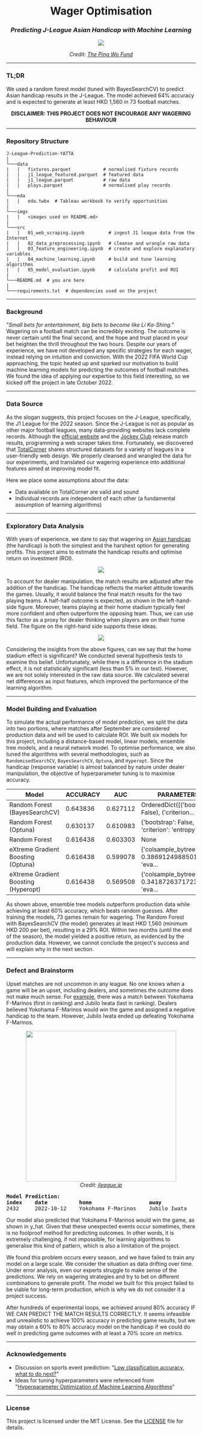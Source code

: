 <div align="center">
  <h1>
    Wager Optimisation
  </h1>
  <h3>
    <i>Predicting J-League Asian Handicap with Machine Learning</i>
  </h3>
  <a href="https://bet.hkjc.com/football/index.aspx?lang=en">
    <img src="./imgs/surewin.png">
  </a>
  <p>
    <i>Credit: <a href="https://www.donotgamble.org.hk/en/index.php">The Ping Wo Fund</a></i>
  </p>
</div>

---
### TL;DR
We used a random forest model (tuned with BayesSearchCV) to predict Asian handicap results in the J-League. The model achieved 64% accuracy and is expected to generate at least HKD 1,560 in 73 football matches.

<p align="center">
  <b>DISCLAIMER: THIS PROJECT DOES NOT ENCOURAGE ANY WAGERING BEHAVIOUR</b>
</p>

---
### Repository Structure
```
J-League-Prediction-YATTA
|
└───data
|   |   fixtures.parquet            # normalised fixture records
|   |   j1_league_featured.parquet  # featured data
|   |   j1_league.parquet           # raw data
|   |   plays.parquet               # normalised play records
|
└───eda
|   |   eda.twbx  # Tableau workbook to verify opportunities
|
└───imgs
|   |   <images used on README.md>
|
└───src
|   |   01_web_scraping.ipynb         # ingest J1 league data from the Internet
|   |   02_data_preprocessing.ipynb   # cleanse and wrangle raw data
|   |   03_feature_engineering.ipynb  # create and explore explanatory variables
|   |   04_machine_learning.ipynb     # build and tune learning algorithms
|   |   05_model_evaluation.ipynb     # calculate profit and ROI
|
└───README.md  # you are here
|
└───requirements.txt  # dependencies used on the project
```

---
### Background
"_Small bets for entertainment, big bets to become like Li Ka-Shing._" Wagering on a football match can be incredibly exciting. The outcome is never certain until the final second, and the hope and trust placed in your bet heighten the thrill throughout the two hours. Despite our years of experience, we have not developed any specific strategies for each wager, instead relying on intuition and conviction. With the 2022 FIFA World Cup approaching, the topic heated up and sparked our motivation to build machine learning models for predicting the outcomes of football matches. We found the idea of applying our expertise to this field interesting, so we kicked off the project in late October 2022.

---
### Data Source
As the slogan suggests, this project focuses on the J-League, specifically, the J1 League for the 2022 season. Since the J-League is not as popular as other major football leagues, many data-providing websites lack complete records. Although the [official website](https://www.jleague.jp/match) and the [Jockey Club](https://footylogic.com/en/tournament/league/50000009/standings) release match results, programming a web scraper takes time. Fortunately, we discovered that [TotalCorner](https://www.totalcorner.com) shares structured datasets for a variety of leagues in a user-friendly web design. We properly cleansed and wrangled the data for our experiments, and translated our wagering experience into additional features aimed at improving model fit.

Here we place some assumptions about the data:

- Data available on TotalCorner are valid and sound
- Individual records are independent of each other (a fundamental assumption of learning algorithms)

---
### Exploratory Data Analysis
With years of experience, we dare to say that wagering on [Asian handicap](https://is.hkjc.com/football/info/en/betting/bettypes_hdc.asp) (the handicap) is both the simplest and the harshest option for generating profits. This project aims to estimate the handicap results and optimise return on investment (ROI).

<p align="center">
  <a href="https://bet.hkjc.com/football/index.aspx?lang=en">
    <img src="./imgs/handicap.png">
  </a>
</p>

To account for dealer manipulation, the match results are adjusted after the addition of the handicap. The handicap reflects the market attitude towards the games. Usually, it would balance the final match results for the two playing teams. A half-half outcome is expected, as shown in the left-hand-side figure. Moreover, teams playing at their home stadium typically feel more confident and often outperform the opposing team. Thus, we can use this factor as a proxy for dealer thinking when players are on their home field. The figure on the right-hand side supports these ideas.

<p align="center">
  <a href="https://bet.hkjc.com/football/index.aspx?lang=en">
    <img src="./imgs/stadium.png">
  </a>
</p>

Considering the insights from the above figures, can we say that the home stadium effect is significant? We conducted several hypothesis tests to examine this belief. Unfortunately, while there is a difference in the stadium effect, it is not statistically significant (less than 5% in our test). However, we are not solely interested in the raw data source. We calculated several net differences as input features, which improved the performance of the learning algorithm.

---
### Model Building and Evaluation
To simulate the actual performance of model prediction, we split the data into two portions, where matches after September are considered production data and will be used to calculate ROI. We built six models for this project, including a distance-based model, linear models, ensemble tree models, and a neural network model. To optimise performance, we also tuned the algorithms with several methodologies, such as `RandomisedSearchCV`, `BayesSearchCV`, `Optuna`, and `Hyperopt`. Since the handicap (response variable) is almost balanced by nature under dealer manipulation, the objective of hyperparameter tuning is to maximise accuracy.

| Model | ACCURACY | AUC | PARAMETERS |
| --- | --- | --- | --- |
| Random Forest (BayesSearchCV) | 0.643836 | 0.627112 | OrderedDict([('bootstrap', False), ('criterion... |
| Random Forest (Optuna) | 0.630137 | 0.610983 | {'bootstrap': False, 'criterion': 'entropy', '... |
| Random Forest | 0.616438 | 0.603303 | None |
| eXtreme Gradient Boosting (Optuna) | 0.616438 | 0.599078 | {'colsample_bytree': 0.38691249885012907, 'eva... |
| eXtreme Gradient Boosting (Hyperopt) | 0.616438 | 0.569508 | {'colsample_bytree': 0.34187263717236394, 'eva... |

As shown above, ensemble tree models outperform production data while achieving at least 60% accuracy, which beats random guesses. After training the models, 73 games remain for wagering. The Random Forest with BayesSearchCV (the model) generates at least HKD 1,560 (minimum HKD 200 per bet), resulting in a 29% ROI. Within two months (until the end of the season), the model yielded a positive return, as evidenced by the production data. However, we cannot conclude the project's success and will explain why in the next section.

---
### Defect and Brainstorm
Upset matches are not uncommon in any league. No one knows when a game will be an upset, including dealers, and sometimes the outcome does not make much sense. For [example](https://www.jleague.jp/match/j1/2022/101203/live/#teamdata), there was a match between Yokohama F-Marinos (first in ranking) and Jubilo Iwata (last in ranking). Dealers believed Yokohama F-Marinos would win the game and assigned a negative handicap to the team. However, Jubilo Iwata ended up defeating Yokohama F-Marinos.

<div align="center">
  <a href="https://bet.hkjc.com/football/index.aspx?lang=en">
    <img src="./imgs/outsider.png" height="400px">
  </a>
  <br>
  <i>Credit: <a href="https://www.jleague.jp/match/j1/2022/101203/live/#teamdata">jleague.jp</a></i>
</div>

<pre>
<b>Model Prediction:
index    date          home                  away            handicap    results    net_goals    y_hat</b>
2432     2022-10-12    Yokohama F-Marinos    Jubilo Iwata    -2.0        0          -1           1
</pre>

Our model also predicted that Yokohama F-Marinos would win the game, as shown in y_hat. Given that these unexpected events occur sometimes, there is no foolproof method for predicting outcomes. In other words, it is extremely challenging, if not impossible, for learning algorithms to generalise this kind of pattern, which is also a limitation of the project.

We found this problem occurs every season, and we have failed to train any model on a large scale. We consider the situation as data drifting over time. Under error analysis, even our experts struggle to make sense of the predictions. We rely on wagering strategies and try to bet on different combinations to generate profit. The model we built for this project failed to be viable for long-term production, which is why we do not consider it a project success.

After hundreds of experimental loops, we achieved around 80% accuracy IF WE CAN PREDICT THE MATCH RESULTS CORRECTLY. It seems infeasible and unrealistic to achieve 100% accuracy in predicting game results, but we may obtain a 60% to 80% accuracy model on the handicap if we could do well in predicting game outcomes with at least a 70% score on metrics.

---
### Acknowledgements
- Discussion on sports event prediction: "[Low classification accuracy, what to do next?](https://stats.stackexchange.com/questions/38218/low-classification-accuracy-what-to-do-next)"
- Ideas for tuning hyperparameters were referenced from "[Hyperparameter Optimization of Machine Learning Algorithms](https://github.com/LiYangHart/Hyperparameter-Optimization-of-Machine-Learning-Algorithms)"

---
### License
This project is licensed under the MIT License. See the [LICENSE](./LICENSE) file for details.
